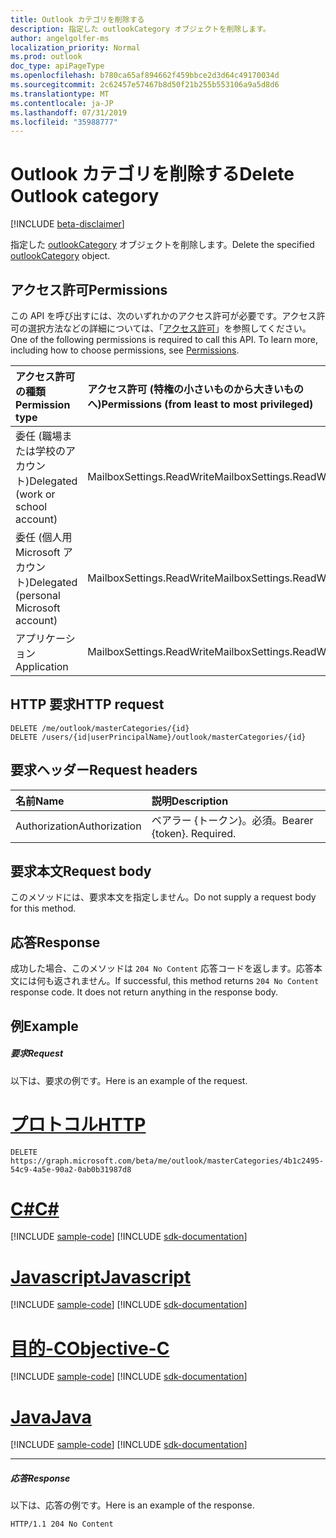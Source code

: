 ```yaml
---
title: Outlook カテゴリを削除する
description: 指定した outlookCategory オブジェクトを削除します。
author: angelgolfer-ms
localization_priority: Normal
ms.prod: outlook
doc_type: apiPageType
ms.openlocfilehash: b780ca65af894662f459bbce2d3d64c49170034d
ms.sourcegitcommit: 2c62457e57467b8d50f21b255b553106a9a5d8d6
ms.translationtype: MT
ms.contentlocale: ja-JP
ms.lasthandoff: 07/31/2019
ms.locfileid: "35988777"
---
```

# <a name="delete-outlook-category"></a><span data-ttu-id="f90fd-103">Outlook カテゴリを削除する</span><span class="sxs-lookup"><span data-stu-id="f90fd-103">Delete Outlook category</span></span>

[!INCLUDE [beta-disclaimer](../../includes/beta-disclaimer.md)]

<span data-ttu-id="f90fd-104">指定した [outlookCategory](../resources/outlookcategory.md) オブジェクトを削除します。</span><span class="sxs-lookup"><span data-stu-id="f90fd-104">Delete the specified [outlookCategory](../resources/outlookcategory.md) object.</span></span>

## <a name="permissions"></a><span data-ttu-id="f90fd-105">アクセス許可</span><span class="sxs-lookup"><span data-stu-id="f90fd-105">Permissions</span></span>
<span data-ttu-id="f90fd-p101">この API を呼び出すには、次のいずれかのアクセス許可が必要です。アクセス許可の選択方法などの詳細については、「[アクセス許可](/graph/permissions-reference)」を参照してください。</span><span class="sxs-lookup"><span data-stu-id="f90fd-p101">One of the following permissions is required to call this API. To learn more, including how to choose permissions, see [Permissions](/graph/permissions-reference).</span></span>

|<span data-ttu-id="f90fd-108">アクセス許可の種類</span><span class="sxs-lookup"><span data-stu-id="f90fd-108">Permission type</span></span>      | <span data-ttu-id="f90fd-109">アクセス許可 (特権の小さいものから大きいものへ)</span><span class="sxs-lookup"><span data-stu-id="f90fd-109">Permissions (from least to most privileged)</span></span>              |
|:--------------------|:---------------------------------------------------------|
|<span data-ttu-id="f90fd-110">委任 (職場または学校のアカウント)</span><span class="sxs-lookup"><span data-stu-id="f90fd-110">Delegated (work or school account)</span></span> | <span data-ttu-id="f90fd-111">MailboxSettings.ReadWrite</span><span class="sxs-lookup"><span data-stu-id="f90fd-111">MailboxSettings.ReadWrite</span></span>    |
|<span data-ttu-id="f90fd-112">委任 (個人用 Microsoft アカウント)</span><span class="sxs-lookup"><span data-stu-id="f90fd-112">Delegated (personal Microsoft account)</span></span> | <span data-ttu-id="f90fd-113">MailboxSettings.ReadWrite</span><span class="sxs-lookup"><span data-stu-id="f90fd-113">MailboxSettings.ReadWrite</span></span>    |
|<span data-ttu-id="f90fd-114">アプリケーション</span><span class="sxs-lookup"><span data-stu-id="f90fd-114">Application</span></span> | <span data-ttu-id="f90fd-115">MailboxSettings.ReadWrite</span><span class="sxs-lookup"><span data-stu-id="f90fd-115">MailboxSettings.ReadWrite</span></span> |

## <a name="http-request"></a><span data-ttu-id="f90fd-116">HTTP 要求</span><span class="sxs-lookup"><span data-stu-id="f90fd-116">HTTP request</span></span>
<!-- { "blockType": "ignored" } -->
```http
DELETE /me/outlook/masterCategories/{id}
DELETE /users/{id|userPrincipalName}/outlook/masterCategories/{id}
```

## <a name="request-headers"></a><span data-ttu-id="f90fd-117">要求ヘッダー</span><span class="sxs-lookup"><span data-stu-id="f90fd-117">Request headers</span></span>
| <span data-ttu-id="f90fd-118">名前</span><span class="sxs-lookup"><span data-stu-id="f90fd-118">Name</span></span>      |<span data-ttu-id="f90fd-119">説明</span><span class="sxs-lookup"><span data-stu-id="f90fd-119">Description</span></span>|
|:----------|:----------|
| <span data-ttu-id="f90fd-120">Authorization</span><span class="sxs-lookup"><span data-stu-id="f90fd-120">Authorization</span></span>  | <span data-ttu-id="f90fd-p102">ベアラー {トークン}。必須。</span><span class="sxs-lookup"><span data-stu-id="f90fd-p102">Bearer {token}. Required.</span></span> |

## <a name="request-body"></a><span data-ttu-id="f90fd-123">要求本文</span><span class="sxs-lookup"><span data-stu-id="f90fd-123">Request body</span></span>
<span data-ttu-id="f90fd-124">このメソッドには、要求本文を指定しません。</span><span class="sxs-lookup"><span data-stu-id="f90fd-124">Do not supply a request body for this method.</span></span>

## <a name="response"></a><span data-ttu-id="f90fd-125">応答</span><span class="sxs-lookup"><span data-stu-id="f90fd-125">Response</span></span>

<span data-ttu-id="f90fd-p103">成功した場合、このメソッドは `204 No Content` 応答コードを返します。応答本文には何も返されません。</span><span class="sxs-lookup"><span data-stu-id="f90fd-p103">If successful, this method returns `204 No Content` response code. It does not return anything in the response body.</span></span>

## <a name="example"></a><span data-ttu-id="f90fd-128">例</span><span class="sxs-lookup"><span data-stu-id="f90fd-128">Example</span></span>
##### <a name="request"></a><span data-ttu-id="f90fd-129">要求</span><span class="sxs-lookup"><span data-stu-id="f90fd-129">Request</span></span>
<span data-ttu-id="f90fd-130">以下は、要求の例です。</span><span class="sxs-lookup"><span data-stu-id="f90fd-130">Here is an example of the request.</span></span>

# <a name="httptabhttp"></a>[<span data-ttu-id="f90fd-131">プロトコル</span><span class="sxs-lookup"><span data-stu-id="f90fd-131">HTTP</span></span>](#tab/http)
<!-- {
  "blockType": "request",
  "name": "delete_outlookcategory"
}-->
```http
DELETE https://graph.microsoft.com/beta/me/outlook/masterCategories/4b1c2495-54c9-4a5e-90a2-0ab0b31987d8
```
# <a name="ctabcsharp"></a>[<span data-ttu-id="f90fd-132">C#</span><span class="sxs-lookup"><span data-stu-id="f90fd-132">C#</span></span>](#tab/csharp)
[!INCLUDE [sample-code](../includes/snippets/csharp/delete-outlookcategory-csharp-snippets.md)]
[!INCLUDE [sdk-documentation](../includes/snippets/snippets-sdk-documentation-link.md)]

# <a name="javascripttabjavascript"></a>[<span data-ttu-id="f90fd-133">Javascript</span><span class="sxs-lookup"><span data-stu-id="f90fd-133">Javascript</span></span>](#tab/javascript)
[!INCLUDE [sample-code](../includes/snippets/javascript/delete-outlookcategory-javascript-snippets.md)]
[!INCLUDE [sdk-documentation](../includes/snippets/snippets-sdk-documentation-link.md)]

# <a name="objective-ctabobjc"></a>[<span data-ttu-id="f90fd-134">目的-C</span><span class="sxs-lookup"><span data-stu-id="f90fd-134">Objective-C</span></span>](#tab/objc)
[!INCLUDE [sample-code](../includes/snippets/objc/delete-outlookcategory-objc-snippets.md)]
[!INCLUDE [sdk-documentation](../includes/snippets/snippets-sdk-documentation-link.md)]

# <a name="javatabjava"></a>[<span data-ttu-id="f90fd-135">Java</span><span class="sxs-lookup"><span data-stu-id="f90fd-135">Java</span></span>](#tab/java)
[!INCLUDE [sample-code](../includes/snippets/java/delete-outlookcategory-java-snippets.md)]
[!INCLUDE [sdk-documentation](../includes/snippets/snippets-sdk-documentation-link.md)]

---

##### <a name="response"></a><span data-ttu-id="f90fd-136">応答</span><span class="sxs-lookup"><span data-stu-id="f90fd-136">Response</span></span>
<span data-ttu-id="f90fd-137">以下は、応答の例です。</span><span class="sxs-lookup"><span data-stu-id="f90fd-137">Here is an example of the response.</span></span>
<!-- {
  "blockType": "response",
  "name": "delete_outlookcategory",
  "isEmpty": true
} -->
```http
HTTP/1.1 204 No Content
```

<!-- uuid: 8fcb5dbc-d5aa-4681-8e31-b001d5168d79
2015-10-25 14:57:30 UTC -->
<!--
{
  "type": "#page.annotation",
  "description": "Delete outlookCategory",
  "keywords": "",
  "section": "documentation",
  "tocPath": "",
  "suppressions": [
  ]
}
-->
